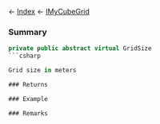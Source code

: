 ← [Index](Api-Index) ← [IMyCubeGrid](VRage.Game.ModAPI.Ingame.IMyCubeGrid)

### Summary

```csharp
private public abstract virtual GridSize
```csharp

Grid size in meters

### Returns

### Example

### Remarks

